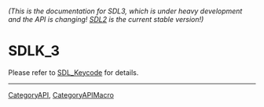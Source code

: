###### (This is the documentation for SDL3, which is under heavy development and the API is changing! [SDL2](https://wiki.libsdl.org/SDL2/) is the current stable version!)
# SDLK_3

Please refer to [SDL_Keycode](SDL_Keycode) for details.

----
[CategoryAPI](CategoryAPI), [CategoryAPIMacro](CategoryAPIMacro)

